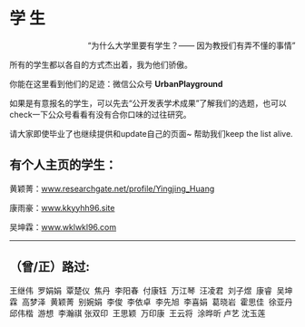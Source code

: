 # 学 生
<p align="right">“为什么大学里要有学生？—— 因为教授们有弄不懂的事情”</p>
所有的学生都以各自的方式杰出着，我为他们骄傲。


你能在这里看到他们的足迹：微信公众号 **UrbanPlayground**

如果是有意报名的学生，可以先去“公开发表学术成果”了解我们的选题，也可以check一下公众号看看有没有合你口味的过往研究。

请大家即使毕业了也继续提供和update自己的页面~ 帮助我们keep the list alive.

## 有个人主页的学生：

黄颖菁：www.researchgate.net/profile/Yingjing_Huang

康雨豪：www.kkyyhh96.site

吴坤霖：www.wklwkl96.com


---

## （曾/正）路过:

王继伟 
罗娟娟 
覃楚仪 
焦丹 
李阳春 
付康钰 
万江琴 
汪凌君 
刘子煜 
康睿 
吴坤霖 
高梦泽 
黄颖菁 
别婉娟 
李俊 
李依卓 
李先旭 
李喜娟 
葛晓岩 
霍思佳 
徐亚丹 
邱伟楷 
游想 
李瀚祺 
张双印 
王思颖 
万印康 
王云将 
涂晔昕 
卢艺 
沈玉莲 